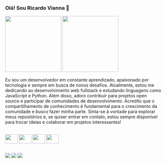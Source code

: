 ### Olá! Sou Ricardo Vianna 👋
<div>
<img height="180em" src="https://github-readme-stats.vercel.app/api?username=ricardoviannajr&count_private=true&show_icons=true&theme=yeblu&locale=pt-br"/>
<img height="180em" src="https://github-readme-stats.vercel.app/api/top-langs/?username=ricardoviannajr&layout=compact&show_icons=true&theme=yeblu&locale=pt-br"/>
</div>
<p>Eu sou um desenvolvedor em constante aprendizado, apaixonado por tecnologia e sempre em busca de novos desafios. Atualmente, estou me dedicando ao desenvolvimento web fullstack e estudando linguagens como JavaScript e Python.
Além disso, adoro contribuir para projetos open source e participar de comunidades de desenvolvimento. Acredito que o compartilhamento de conhecimento é fundamental para o crescimento da comunidade e busco fazer minha parte.
Sinta-se à vontade para explorar meus repositórios e, se quiser entrar em contato, estou sempre disponível para trocar ideias e colaborar em projetos interessantes!</p>
<div style="display: inline_block"><br>
<img align="center" height="30" width="40" src="https://cdn.jsdelivr.net/gh/devicons/devicon/icons/css3/css3-original-wordmark.svg">
<img align="center" height="30" width="40" src="https://cdn.jsdelivr.net/gh/devicons/devicon/icons/html5/html5-original-wordmark.svg">
<img align="center" height="30" width="40" src="https://cdn.jsdelivr.net/gh/devicons/devicon/icons/php/php-original.svg">
<img align="center" height="30" width="40" src="https://cdn.jsdelivr.net/gh/devicons/devicon/icons/python/python-original-wordmark.svg">
</div>

##

<div>
<a href="https://www.linkedin.com/in/ricardoviannajr/" target="_blank"><img src="https://img.shields.io/badge/LinkedIn-0077B5?style=for-the-badge&logo=linkedin&logoColor=white" target="_blank"></a>
<a href="mailto:ricardoviannajr@gmail.com" target="_blank"><img src="https://img.shields.io/badge/Gmail-D14836?style=for-the-badge&logo=gmail&logoColor=white" target="_blank"></a>
<a href="mailto:ricardoviannajr@hotmail.com" target="_blank"><img src="https://img.shields.io/badge/Microsoft_Outlook-0078D4?style=for-the-badge&logo=microsoft-outlook&logoColor=white" target="_blank"></a>
</div>
